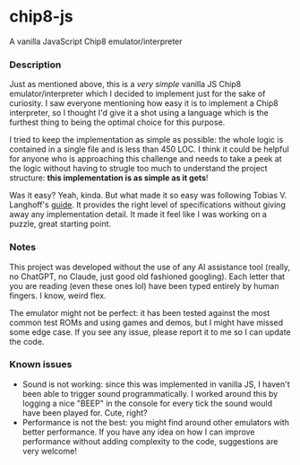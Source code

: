 # chip8-js
A vanilla JavaScript Chip8 emulator/interpreter

### Description
Just as mentioned above, this is a *very simple* vanilla JS Chip8 emulator/interpreter which I decided to implement just for the sake of curiosity. I saw everyone mentioning how easy it is to implement a Chip8 interpreter, so I thought I'd give it a shot using a language which is the furthest thing to being the optimal choice for this purpose.

I tried to keep the implementation as simple as possible: the whole logic is contained in a single file and is less than 450 LOC. I think it could be helpful for anyone who is approaching this challenge and needs to take a peek at the logic without having to strugle too much to understand the project structure: **this implementation is as simple as it gets**!

Was it easy? Yeah, kinda. But what made it so easy was following Tobias V. Langhoff's [guide](https://tobiasvl.github.io/blog/write-a-chip-8-emulator/). It provides the right level of specifications without giving away any implementation detail. It made it feel like I was working on a puzzle, great starting point.

### Notes

This project was developed without the use of any AI assistance tool (really, no ChatGPT, no Claude, just good old fashioned googling). Each letter that you are reading (even these ones lol) have been typed entirely by human fingers. I know, weird flex.

The emulator might not be perfect: it has been tested against the most common test ROMs and using games and demos, but I might have missed some edge case. If you see any issue, please report it to me so I can update the code.

### Known issues
- Sound is not working: since this was implemented in vanilla JS, I haven't been able to trigger sound programmatically. I worked around this by logging a nice "BEEP" in the console for every tick the sound would have been played for. Cute, right?
- Performance is not the best: you might find around other emulators with better performance. If you have any idea on how I can improve performance without adding complexity to the code, suggestions are very welcome!
